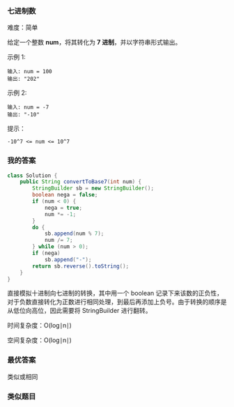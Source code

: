 ### 七进制数

难度：简单



给定一个整数 **num**，将其转化为 **7 进制**，并以字符串形式输出。

 

示例 1:

```
输入: num = 100
输出: "202"
```

示例 2:

```
输入: num = -7
输出: "-10"
```



提示：

    -10^7 <= num <= 10^7





### 我的答案

```java
class Solution {
    public String convertToBase7(int num) {
        StringBuilder sb = new StringBuilder();
        boolean nega = false;
        if (num < 0) {
            nega = true;
            num *= -1;
        }
        do {
            sb.append(num % 7);
            num /= 7;
        } while (num > 0);
        if (nega)
            sb.append("-");
        return sb.reverse().toString();
    }
}
```

直接模拟十进制向七进制的转换，其中用一个 boolean 记录下来该数的正负性，对于负数直接转化为正数进行相同处理，到最后再添加上负号。由于转换的顺序是从低位向高位，因此需要将 StringBuilder 进行翻转。



时间复杂度：O(log⁡∣n∣)

空间复杂度：O(log⁡∣n∣)



### 最优答案

类似或相同



### 类似题目